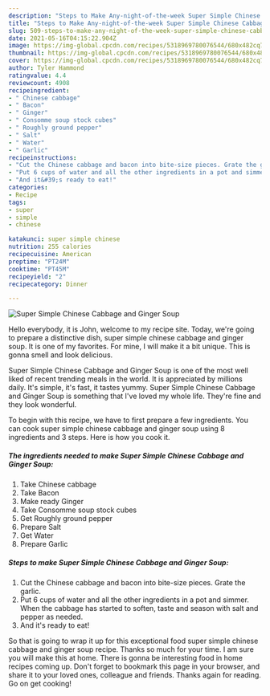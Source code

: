 ```yaml
---
description: "Steps to Make Any-night-of-the-week Super Simple Chinese Cabbage and Ginger Soup"
title: "Steps to Make Any-night-of-the-week Super Simple Chinese Cabbage and Ginger Soup"
slug: 509-steps-to-make-any-night-of-the-week-super-simple-chinese-cabbage-and-ginger-soup
date: 2021-05-16T04:15:22.904Z
image: https://img-global.cpcdn.com/recipes/5318969780076544/680x482cq70/super-simple-chinese-cabbage-and-ginger-soup-recipe-main-photo.jpg
thumbnail: https://img-global.cpcdn.com/recipes/5318969780076544/680x482cq70/super-simple-chinese-cabbage-and-ginger-soup-recipe-main-photo.jpg
cover: https://img-global.cpcdn.com/recipes/5318969780076544/680x482cq70/super-simple-chinese-cabbage-and-ginger-soup-recipe-main-photo.jpg
author: Tyler Hammond
ratingvalue: 4.4
reviewcount: 4908
recipeingredient:
- " Chinese cabbage"
- " Bacon"
- " Ginger"
- " Consomme soup stock cubes"
- " Roughly ground pepper"
- " Salt"
- " Water"
- " Garlic"
recipeinstructions:
- "Cut the Chinese cabbage and bacon into bite-size pieces. Grate the garlic."
- "Put 6 cups of water and all the other ingredients in a pot and simmer. When the cabbage has started to soften, taste and season with salt and pepper as needed."
- "And it&#39;s ready to eat!"
categories:
- Recipe
tags:
- super
- simple
- chinese

katakunci: super simple chinese 
nutrition: 255 calories
recipecuisine: American
preptime: "PT24M"
cooktime: "PT45M"
recipeyield: "2"
recipecategory: Dinner

---
```



![Super Simple Chinese Cabbage and Ginger Soup](https://img-global.cpcdn.com/recipes/5318969780076544/680x482cq70/super-simple-chinese-cabbage-and-ginger-soup-recipe-main-photo.jpg)

Hello everybody, it is John, welcome to my recipe site. Today, we're going to prepare a distinctive dish, super simple chinese cabbage and ginger soup. It is one of my favorites. For mine, I will make it a bit unique. This is gonna smell and look delicious.



Super Simple Chinese Cabbage and Ginger Soup is one of the most well liked of recent trending meals in the world. It is appreciated by millions daily. It's simple, it's fast, it tastes yummy. Super Simple Chinese Cabbage and Ginger Soup is something that I've loved my whole life. They're fine and they look wonderful.


To begin with this recipe, we have to first prepare a few ingredients. You can cook super simple chinese cabbage and ginger soup using 8 ingredients and 3 steps. Here is how you cook it.

<!--inarticleads1-->

##### The ingredients needed to make Super Simple Chinese Cabbage and Ginger Soup:

1. Take  Chinese cabbage
1. Take  Bacon
1. Make ready  Ginger
1. Take  Consomme soup stock cubes
1. Get  Roughly ground pepper
1. Prepare  Salt
1. Get  Water
1. Prepare  Garlic




<!--inarticleads2-->

##### Steps to make Super Simple Chinese Cabbage and Ginger Soup:

1. Cut the Chinese cabbage and bacon into bite-size pieces. Grate the garlic.
1. Put 6 cups of water and all the other ingredients in a pot and simmer. When the cabbage has started to soften, taste and season with salt and pepper as needed.
1. And it&#39;s ready to eat!




So that is going to wrap it up for this exceptional food super simple chinese cabbage and ginger soup recipe. Thanks so much for your time. I am sure you will make this at home. There is gonna be interesting food in home recipes coming up. Don't forget to bookmark this page in your browser, and share it to your loved ones, colleague and friends. Thanks again for reading. Go on get cooking!
